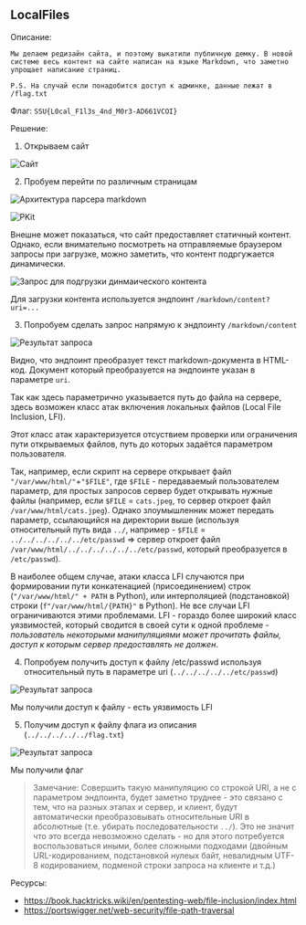 LocalFiles
----------------

Описание:
```
Мы делаем редизайн сайта, и поэтому выкатили публичную демку. В новой системе весь контент на сайте написан на языке Markdown, что заметно упрощает написание страниц.

P.S. На случай если понадобится доступ к админке, данные лежат в /flag.txt
```

Флаг: ``SSU{L0cal_F1l3s_4nd_M0r3-AD661VCOI}``

Решение:
1. Открываем сайт

![Сайт](img/9.png)

2. Пробуем перейти по различным страницам

![Архитектура парсера markdown](img/10.png)

![PKit](img/11.png)

Внешне может показаться, что сайт предоставляет статичный контент. Однако, если внимательно посмотреть на отправляемые браузером запросы при загрузке, можно заметить, что контент подргужается динамически.

![Запрос для подгрузки динмаического контента](img/12.png)

Для загрузки контента используется эндпоинт `/markdown/content?uri=...` 

3. Попробуем сделать запрос напрямую к эндпоинту `/markdown/content`

![Результат запроса](img/13.png)

Видно, что эндпоинт преобразует текст markdown-документа в HTML-код. Документ который преобразуется на эндпоинте указан в параметре `uri`.

Так как здесь параметрично указывается путь до файла на сервере, здесь возможен класс атак включения локальных файлов (Local File Inclusion, LFI).

Этот класс атак характеризуется отсуствием проверки или ограничения пути открываемых файлов, путь до которых задаётся параметром пользователя.

Так, например, если скрипт на сервере открывает файл `"/var/www/html/"`+`"$FILE"`, где `$FILE` - передаваемый пользователем параметр, для простых запросов сервер будет открывать нужные файлы (например, если `$FILE` = `cats.jpeg`, то сервер откроет файл `/var/www/html/cats.jpeg`). Однако злоумышленник может передать параметр, ссылающийся на директории выше (используя относительный путь вида `../`, например - `$FILE` = `../../../../../../etc/passwd` => сервер откроет файл `/var/www/html/../../../../../../etc/passwd`, который преобразуется в `/etc/passwd`).

В наиболее общем случае, атаки класса LFI случаются при формировании пути конкатенацией (присоединением) строк (`"/var/www/html/" + PATH` в Python), или интерполяцией (подстановкой) строки (`f"/var/www/html/{PATH}"` в Python). Не все случаи LFI ограничиваются этими проблемами. LFI - гораздо более широкий класс уязвимостей, который сводится в своей сути к одной проблеме - *пользователь некоторыми манипуляциями может прочитать файлы, доступ к которым сервер предоставлять не должен*.

4. Попробуем получить доступ к файлу /etc/passwd используя относительный путь в параметре uri (`../../../../../etc/passwd`)

![Результат запроса](img/14.png)

Мы получили доступ к файлу - есть уязвимость LFI

5. Получим доступ к файлу флага из описания (`../../../../../flag.txt`)

![Результат запроса](img/15.png)

Мы получили флаг

> Замечание: Совершить такую манипуляцию со строкой URI, а не с параметром эндпоинта, будет заметно труднее - это связано с тем, что на разных этапах и сервер, и клиент, будут автоматически преобразовывать относительные URI в абсолютные (т.е. убирать последовательности `../`). Это не значит что это всегда невозможно сделать - но для этого потребуется воспользоваться иными, более сложными подходами (двойным URL-кодированием, подстановкой нулеых байт, невалидным UTF-8 кодированием, подменой строки запроса на клиенте и т.д.)

Ресурсы:

- https://book.hacktricks.wiki/en/pentesting-web/file-inclusion/index.html
- https://portswigger.net/web-security/file-path-traversal





